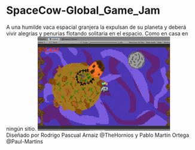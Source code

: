 # SpaceCow-Global_Game_Jam
A una humilde vaca espacial granjera la expulsan de su planeta y deberá vivir alegrías y penurias flotando solitaria en el espacio. Como en casa en ningún sitio.
<img src="captura.png"/></br>
Diseñado por Rodrigo Pascual Arnaiz @TheHornios y 	Pablo Martín Ortega @Paul-Martins
